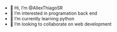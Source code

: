 - 👋 Hi, I’m @AllexThiagoSR
- 👀 I’m interested in programation back end
- 🌱 I’m currently learning python
- 💞️ I’m looking to collaborate on web development

<!---
AllexThiagoSR/AllexThiagoSR is a ✨ special ✨ repository because its `README.md` (this file) appears on your GitHub profile.
You can click the Preview link to take a look at your changes.
--->
